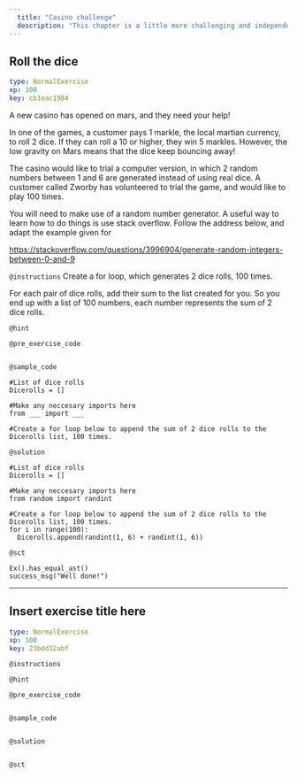 ```yaml
---
  title: "Casino challenge"
  description: "This chapter is a little more challenging and independent. You are tasked with helping a casino who have a few issues with rolling dice. Rather than being told how to do something, you will need to use stack exchange to work it out yourself, which is a good way to work things out in future. "
---
```


## Roll the dice

```yaml
type: NormalExercise 
xp: 100 
key: cb1eac1984   
```


A new casino has opened on mars, and they need your help! 

In one of the games, a customer pays 1 markle, the local martian currency, to roll 2 dice. If they can roll a 10 or higher, they win 5 markles. However, the low gravity on Mars means that the dice keep bouncing away! 

The casino would like to trial a computer version, in which 2 random numbers between 1 and 6 are generated instead of using real dice. A customer called Zworby has volunteered to trial the game, and would like to play 100  times.

You will need to make use of a random number generator. A useful way to learn how to do things is use stack overflow. Follow the address below, and adapt the example given for 

https://stackoverflow.com/questions/3996904/generate-random-integers-between-0-and-9


`@instructions`
Create a for loop, which generates 2 dice rolls, 100 times.

For each pair of dice rolls, add their sum to the list created for you. So you end up with a list of 100 numbers, each number represents the sum of 2 dice rolls.

`@hint`


`@pre_exercise_code`

```{python}

```


`@sample_code`

```{python}
#List of dice rolls
Dicerolls = []

#Make any neccesary imports here
from ___ import ___

#Create a for loop below to append the sum of 2 dice rolls to the Dicerolls list, 100 times.
```

`@solution`

```{python}
#List of dice rolls
Dicerolls = []

#Make any neccesary imports here
from random import randint

#Create a for loop below to append the sum of 2 dice rolls to the Dicerolls list, 100 times.
for i in range(100):
  Dicerolls.append(randint(1, 6) + randint(1, 6))

```

`@sct`

```{python}
Ex().has_equal_ast()
success_msg("Well done!")
```

---

## Insert exercise title here

```yaml
type: NormalExercise 
xp: 100 
key: 23bdd32abf   
```





`@instructions`


`@hint`


`@pre_exercise_code`

```{python}

```


`@sample_code`

```{python}

```


`@solution`

```{python}

```


`@sct`

```{python}

```

